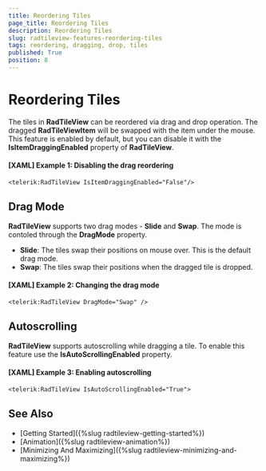 ```yaml
---
title: Reordering Tiles
page_title: Reordering Tiles
description: Reordering Tiles
slug: radtileview-features-reordering-tiles
tags: reordering, dragging, drop, tiles
published: True
position: 8
---
```


# Reordering Tiles

The tiles in __RadTileView__ can be reordered via drag and drop operation. The dragged __RadTileViewItem__ will be swapped with the item under the mouse. This feature is enabled by default, but you can disable it with the __IsItemDraggingEnabled__ property of __RadTileView__.

#### __[XAML] Example 1: Disabling the drag reordering__
	<telerik:RadTileView IsItemDraggingEnabled="False"/>

## Drag Mode

__RadTileView__ supports two drag modes - __Slide__ and __Swap__. The mode is contoled through the __DragMode__ property.

* __Slide__: The tiles swap their positions on mouse over. This is the default drag mode.
* __Swap__: The tiles swap their positions when the dragged tile is dropped.

#### __[XAML] Example 2: Changing the drag mode__
	<telerik:RadTileView DragMode="Swap" />
	
## Autoscrolling	

__RadTileView__ supports autoscrolling while dragging a tile. To enable this feature use the __IsAutoScrollingEnabled__ property.

#### __[XAML] Example 3: Enabling autoscrolling__
	<telerik:RadTileView IsAutoScrollingEnabled="True">

## See Also

* [Getting Started]({%slug radtileview-getting-started%})
* [Animation]({%slug radtileview-animation%})
* [Minimizing And Maximizing]({%slug radtileview-minimizing-and-maximizing%})

